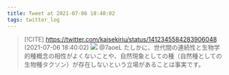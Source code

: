 ```yaml
---
title: Tweet at 2021-07-06 18:40:02
tags: twitter_log
---
```


> [!CITE] https://twitter.com/kaisekiriu/status/1412345584283906048 (2021-07-06 18:40:02)
> ![](https://twitter.com/kaisekiriu/status/1412345584283906048)
> @7aoeL たしかに、世代間の連続性と生物学的種概念の相性がよくないことや、自然現象としての種（自然種としての生物種タクソン）が存在しないという立場があることは事実です。
